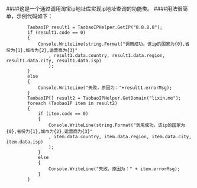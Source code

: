 
####这是一个通过调用淘宝ip地址库实现ip地址查询的功能类。
####用法很简单，示例代码如下：

            TaobaoIP result1 = TaobaoIPHelper.GetIP("8.8.8.8");  
            if (result1.code == 0)  
            {  
                Console.WriteLine(string.Format("调用成功。该ip的国家为{0},省份为{1},城市为{2},运营商为{3}"  
                    , result1.data.country, result1.data.region, result1.data.city, result1.data.isp)  
                    );  
            }  
            else  
            {  
                Console.WriteLine("失败，原因为："+result1.errorMsg);   
            }  
            TaobaoIP[] result2 = TaobaoIPHelper.GetDomain("lixin.me");  
            foreach (TaobaoIP item in result2)  
            {  
                if (item.code == 0)  
                {  
                    Console.WriteLine(string.Format("调用成功。该ip的国家为{0},省份为{1},城市为{2},运营商为{3}"  
                    , item.data.country, item.data.region, item.data.city, item.data.isp)  
                    );  
                }  
                else  
                {  
                    Console.WriteLine("失败，原因为：" + item.errorMsg);  
                }  
            }  
